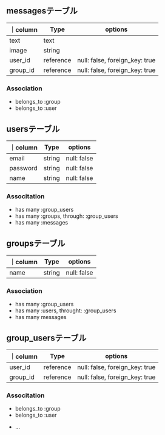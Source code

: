 ## messagesテーブル
｜column|Type|options|
|-------|----|-------|
|text|text|
|image|string|
|user_id|reference|null: false, foreign_key: true|
|group_id|reference|null: false, foreign_key: true|

### Association
- belongs_to :group
- belongs_to :user

## usersテーブル
｜column|Type|options|
|-------|----|-------|
|email|string|null: false|
|password|string|null: false|
|name|string|null: false|

### Associtation
- has many :group_users
- has many :groups, through: :group_users
- has many :messages

## groupsテーブル
｜column|Type|options|
|-------|----|-------|
|name|string|null: false|

### Association
- has many :group_users
- has many :users, throught: :group_users
- has many messages

## group_usersテーブル
｜column|Type|options|
|-------|----|-------|
|user_id|reference|null: false, foreign_key: true|
|group_id|reference|null: false, foreign_key: true|

### Associtation
- belongs_to :group
- belongs_to :user

* ...
